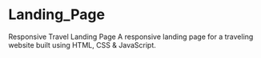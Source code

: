 # Landing_Page
Responsive Travel Landing Page
A responsive landing page for a traveling website built using HTML, CSS & JavaScript.
